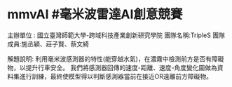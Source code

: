 # mmvAI #毫米波雷達AI創意競賽
主辦單位 : 國立臺灣師範大學-跨域科技產業創新研究學院
團隊名稱:TripleS
團隊成員:施丞穎、莊子賢、蔡文綺

解題說明:
利用毫米波感測器的特性(能穿越水氣)，在濃霧中檢測前方是否有障礙物，以提升行車安全。
我們將感測器回傳的速度-距離、速度-角度變化圖做為資料集進行訓練，最終使模型得以判斷感測器當前在接近OR遠離前方障礙物。

